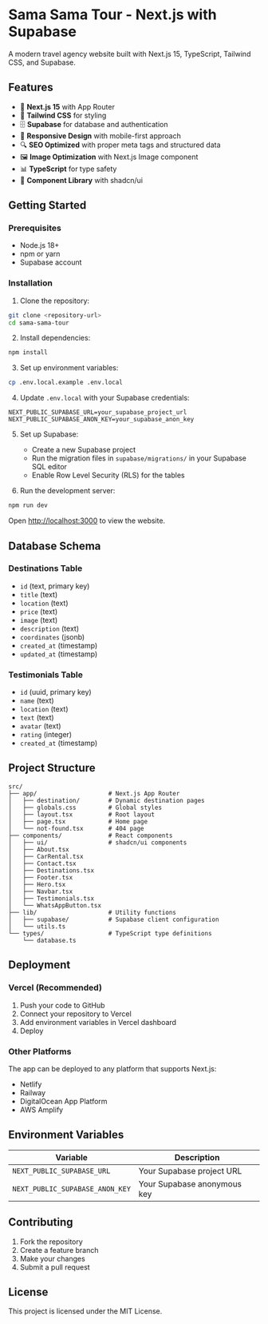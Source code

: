 # Sama Sama Tour - Next.js with Supabase

A modern travel agency website built with Next.js 15, TypeScript, Tailwind CSS, and Supabase.

## Features

- 🚀 **Next.js 15** with App Router
- 🎨 **Tailwind CSS** for styling
- 🗄️ **Supabase** for database and authentication
- 📱 **Responsive Design** with mobile-first approach
- 🔍 **SEO Optimized** with proper meta tags and structured data
- 🖼️ **Image Optimization** with Next.js Image component
- 📊 **TypeScript** for type safety
- 🎯 **Component Library** with shadcn/ui

## Getting Started

### Prerequisites

- Node.js 18+ 
- npm or yarn
- Supabase account

### Installation

1. Clone the repository:
```bash
git clone <repository-url>
cd sama-sama-tour
```

2. Install dependencies:
```bash
npm install
```

3. Set up environment variables:
```bash
cp .env.local.example .env.local
```

4. Update `.env.local` with your Supabase credentials:
```env
NEXT_PUBLIC_SUPABASE_URL=your_supabase_project_url
NEXT_PUBLIC_SUPABASE_ANON_KEY=your_supabase_anon_key
```

5. Set up Supabase:
   - Create a new Supabase project
   - Run the migration files in `supabase/migrations/` in your Supabase SQL editor
   - Enable Row Level Security (RLS) for the tables

6. Run the development server:
```bash
npm run dev
```

Open [http://localhost:3000](http://localhost:3000) to view the website.

## Database Schema

### Destinations Table
- `id` (text, primary key)
- `title` (text)
- `location` (text) 
- `price` (text)
- `image` (text)
- `description` (text)
- `coordinates` (jsonb)
- `created_at` (timestamp)
- `updated_at` (timestamp)

### Testimonials Table
- `id` (uuid, primary key)
- `name` (text)
- `location` (text)
- `text` (text)
- `avatar` (text)
- `rating` (integer)
- `created_at` (timestamp)

## Project Structure

```
src/
├── app/                    # Next.js App Router
│   ├── destination/        # Dynamic destination pages
│   ├── globals.css         # Global styles
│   ├── layout.tsx          # Root layout
│   ├── page.tsx            # Home page
│   └── not-found.tsx       # 404 page
├── components/             # React components
│   ├── ui/                 # shadcn/ui components
│   ├── About.tsx
│   ├── CarRental.tsx
│   ├── Contact.tsx
│   ├── Destinations.tsx
│   ├── Footer.tsx
│   ├── Hero.tsx
│   ├── Navbar.tsx
│   ├── Testimonials.tsx
│   └── WhatsAppButton.tsx
├── lib/                    # Utility functions
│   ├── supabase/           # Supabase client configuration
│   └── utils.ts
└── types/                  # TypeScript type definitions
    └── database.ts
```

## Deployment

### Vercel (Recommended)

1. Push your code to GitHub
2. Connect your repository to Vercel
3. Add environment variables in Vercel dashboard
4. Deploy

### Other Platforms

The app can be deployed to any platform that supports Next.js:
- Netlify
- Railway
- DigitalOcean App Platform
- AWS Amplify

## Environment Variables

| Variable | Description |
|----------|-------------|
| `NEXT_PUBLIC_SUPABASE_URL` | Your Supabase project URL |
| `NEXT_PUBLIC_SUPABASE_ANON_KEY` | Your Supabase anonymous key |

## Contributing

1. Fork the repository
2. Create a feature branch
3. Make your changes
4. Submit a pull request

## License

This project is licensed under the MIT License.